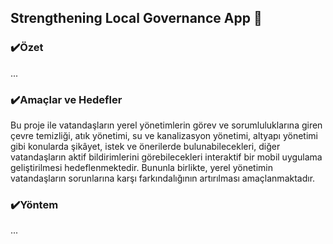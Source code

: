 ## Strengthening Local Governance App :iphone:

### :heavy_check_mark:Özet
...

### :heavy_check_mark:Amaçlar ve Hedefler
Bu proje ile vatandaşların yerel yönetimlerin görev ve sorumluluklarına giren çevre temizliği, atık yönetimi, su ve kanalizasyon yönetimi, altyapı yönetimi gibi konularda şikâyet, istek ve önerilerde bulunabilecekleri, diğer vatandaşların aktif bildirimlerini görebilecekleri interaktif bir mobil uygulama geliştirilmesi hedeflenmektedir. Bununla birlikte, yerel yönetimin vatandaşların sorunlarına karşı farkındalığının artırılması amaçlanmaktadır.

### :heavy_check_mark:Yöntem
...




